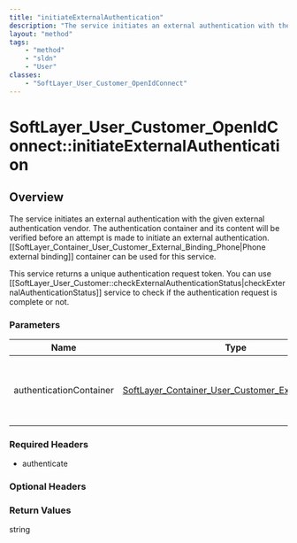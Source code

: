```yaml
---
title: "initiateExternalAuthentication"
description: "The service initiates an external authentication with the given external authentication vendor. The authentication conta... "
layout: "method"
tags:
    - "method"
    - "sldn"
    - "User"
classes:
    - "SoftLayer_User_Customer_OpenIdConnect"
---
```

# SoftLayer_User_Customer_OpenIdConnect::initiateExternalAuthentication
## Overview 
The service initiates an external authentication with the given external authentication vendor. The authentication container and its content will be verified before an attempt is made to initiate an external authentication. [[SoftLayer_Container_User_Customer_External_Binding_Phone|Phone external binding]] container can be used for this service. 

This service returns a unique authentication request token. You can use [[SoftLayer_User_Customer::checkExternalAuthenticationStatus|checkExternalAuthenticationStatus]] service to check if the authentication request is complete or not. 

### Parameters 
|Name | Type | Description |
| --- | --- | --- |
|authenticationContainer| <a href='/reference/datatypes/SoftLayer_Container_User_Customer_External_Binding'>SoftLayer_Container_User_Customer_External_Binding </a>| The authentication container with the external authentication information.|


### Required Headers
* authenticate

### Optional Headers

### Return Values
string
